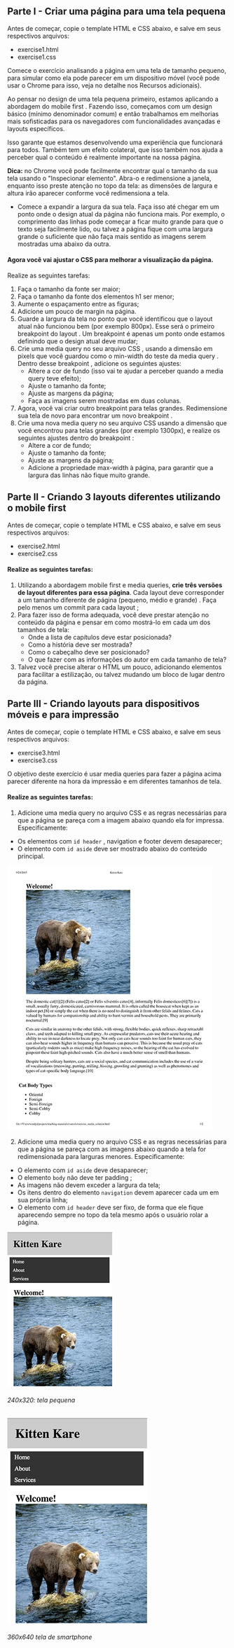 ## Parte I - Criar uma página para uma tela pequena
Antes de começar, copie o template HTML e CSS abaixo, e salve em seus respectivos arquivos:
  - exercise1.html
  - exercise1.css

Comece o exercício analisando a página em uma tela de tamanho pequeno, para simular como ela pode parecer em um dispositivo móvel (você pode usar o Chrome para isso, veja no detalhe nos Recursos adicionais).

Ao pensar no design de uma tela pequena primeiro, estamos aplicando a abordagem do mobile first . Fazendo isso, começamos com um design básico (mínimo denominador comum) e então trabalhamos em melhorias mais sofisticadas para os navegadores com funcionalidades avançadas e layouts específicos.

Isso garante que estamos desenvolvendo uma experiência que funcionará para todos. Também tem um efeito colateral, que isso também nos ajuda a perceber qual o conteúdo é realmente importante na nossa página.

**Dica:** no Chrome você pode facilmente encontrar qual o tamanho da sua tela usando o "Inspecionar elemento". Abra-o e redimensione a janela, enquanto isso preste atenção no topo da tela: as dimensões de largura e altura irão aparecer conforme você redimensiona a tela.
  - Comece a expandir a largura da sua tela. Faça isso até chegar em um ponto onde o design atual da página não funciona mais. Por exemplo, o comprimento das linhas pode começar a ficar muito grande para que o texto seja facilmente lido, ou talvez a página fique com uma largura grande o suficiente que não faça mais sentido as imagens serem mostradas uma abaixo da outra.

#### Agora você vai ajustar o CSS para melhorar a visualização da página.
Realize as seguintes tarefas:
1. Faça o tamanho da fonte ser maior;
2. Faça o tamanho da fonte dos elementos h1 ser menor;
3. Aumente o espaçamento entre as figuras;
4. Adicione um pouco de margin na página.
5. Guarde a largura da tela no ponto que você identificou que o layout atual não funcionou bem (por exemplo 800px). Esse será o primeiro breakpoint do layout . Um breakpoint é apenas um ponto onde estamos definindo que o design atual deve mudar;
6. Crie uma media query no seu arquivo CSS , usando a dimensão em pixels que você guardou como o min-width do teste da media query . Dentro desse breakpoint , adicione os seguintes ajustes:
    - Altere a cor de fundo (isso vai te ajudar a perceber quando a media query teve efeito);
    - Ajuste o tamanho da fonte;
    - Ajuste as margens da página;
    - Faça as imagens serem mostradas em duas colunas.
7. Agora, você vai criar outro breakpoint para telas grandes. Redimensione sua tela de novo para encontrar um novo breakpoint .
8. Crie uma nova media query no seu arquivo CSS usando a dimensão que você encontrou para telas grandes (por exemplo 1300px), e realize os seguintes ajustes dentro do breakpoint :
    - Altere a cor de fundo;
    - Ajuste o tamanho da fonte;
    - Ajuste as margens da página;
    - Adicione a propriedade max-width à página, para garantir que a largura das linhas não fique muito grande.

## Parte II - Criando 3 layouts diferentes utilizando o mobile first
Antes de começar, copie o template HTML e CSS abaixo, e salve em seus respectivos arquivos:
  - exercise2.html
  - exercise2.css

#### Realize as seguintes tarefas:
1. Utilizando a abordagem mobile first e media queries, **crie três versões de layout diferentes para essa página**. Cada layout deve corresponder a um tamanho diferente de página (pequeno, médio e grande) . Faça pelo menos um commit para cada layout ;
2. Para fazer isso de forma adequada, você deve prestar atenção no conteúdo da página e pensar em como mostrá-lo em cada um dos tamanhos de tela:
    - Onde a lista de capítulos deve estar posicionada?
    - Como a história deve ser mostrada?
    - Como o cabeçalho deve ser posicionado?
    - O que fazer com as informações do autor em cada tamanho de tela?
3. Talvez você precise alterar o HTML um pouco, adicionando elementos para facilitar a estilização, ou talvez mudando um bloco de lugar dentro da página.

## Parte III - Criando layouts para dispositivos móveis e para impressão
Antes de começar, copie o template HTML e CSS abaixo, e salve em seus respectivos arquivos:
  - exercise3.html
  - exercise3.css

O objetivo deste exercício é usar media queries para fazer a página acima parecer diferente na hora da impressão e em diferentes tamanhos de tela.

#### Realize as seguintes tarefas:
1. Adicione uma media query no arquivo CSS e as regras necessárias para que a página se pareça com a imagem abaixo quando ela for impressa. Especificamente:
  - Os elementos com `id header` , navigation e footer devem desaparecer;
  - O elemento com `id aside` deve ser mostrado abaixo do conteúdo principal.

![image01](images/01.png)

2. Adicione uma media query no arquivo CSS e as regras necessárias para que a página se pareça com as imagens abaixo quando a tela for redimensionada para larguras menores. Especificamente:
  - O elemento com `id aside` deve desaparecer;
  - O elemento `body` não deve ter padding ;
  - As imagens não devem exceder a largura da tela;
  - Os itens dentro do elemento `navigation` devem aparecer cada um em sua própria linha;
  - O elemento com `id header` deve ser fixo, de forma que ele fique aparecendo sempre no topo da tela mesmo após o usuário rolar a página.

![image02](images/02.png) 
###### 240x320: tela pequena
![image03](images/03.png)
###### 360x640 tela de smartphone